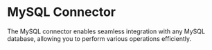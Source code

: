 # MySQL Connector

The MySQL connector enables seamless integration with any MySQL database, allowing you to perform various operations efficiently.
